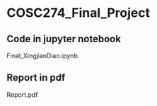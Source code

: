 # COSC274_Final_Project


## Code in jupyter notebook
Final_XingjianDiao.ipynb

## Report in pdf
Report.pdf
